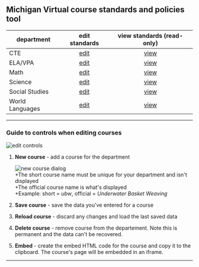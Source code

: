 ## Michigan Virtual course standards and policies tool

| department | edit standards | view standards (read-only) |
|------------|:----------------:|:---------------------------:|
| CTE             |[edit](https://ktsanter.github.io/course-standards-frontend/index.html?department=cte&editmode)| [view](https://ktsanter.github.io/course-standards-frontend/index.html?department=cte&navmode) |
| ELA/VPA         |[edit](https://ktsanter.github.io/course-standards-frontend/index.html?department=elavpa&editmode)|[view](https://ktsanter.github.io/course-standards-frontend/index.html?department=elavpa&navmode) |
| Math            |[edit](https://ktsanter.github.io/course-standards-frontend/index.html?department=math&editmode)|[view](https://ktsanter.github.io/course-standards-frontend/index.html?department=math&navmode) |
| Science         |[edit](https://ktsanter.github.io/course-standards-frontend/index.html?department=science&editmode)|[view](https://ktsanter.github.io/course-standards-frontend/index.html?department=science&navmode) |
| Social Studies  |[edit](https://ktsanter.github.io/course-standards-frontend/index.html?department=ss&editmode)|[view](https://ktsanter.github.io/course-standards-frontend/index.html?department=ss&navmode) |
| World Languages |[edit](https://ktsanter.github.io/course-standards-frontend/index.html?department=wl&editmode)|[view](https://ktsanter.github.io/course-standards-frontend/index.html?department=wl&navmode) |
---

### Guide to controls when editing courses
![edit controls](https://drive.google.com/uc?id=169RBHhdbsM9DH8v152fkGAdFO9qzyXXm)
1. **New course** - add a course for the department

   ![new course dialog](https://drive.google.com/uc?id=1Z_caxk97TwYAnm2lWRQcYoQlvtNma1GY)  
   +The short course name must be unique for your department and isn't displayed  
   +The official course name is what's displayed  
   +Example: short = *ubw*, official = *Underwater Basket Weaving*
2. **Save course** - save the data you've entered for a course
3. **Reload course** - discard any changes and load the last saved data
4. **Delete course** - remove course from the departement.  Note this is permanent and the data can't be recovered.
5. **Embed** - create the embed HTML code for the course and copy it  to the clipboard.  The course's page will be embedded in an iframe.
---


